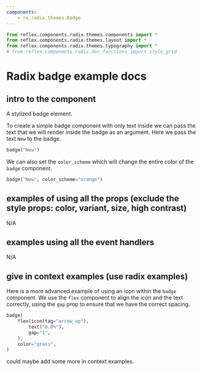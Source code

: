 ```yaml
---
components:
    - rx.radix.themes.Badge
---
```


```python exec
from reflex.components.radix.themes.components import *
from reflex.components.radix.themes.layout import *
from reflex.components.radix.themes.typography import *
# from reflex.components.radix.doc_functions import style_grid
```


# Radix badge example docs


## intro to the component 

A stylized badge element.

To create a simple badge component with only text inside we can pass the text that we will render inside the badge as an argument. Here we pass the text `New` to the badge.

```python demo
badge("New")
```

We can also set the `color_scheme` which will change the entire color of the `badge` component.

```python demo
badge("New", color_scheme="orange")
```


## examples of using all the props (exclude the style props: color, variant, size, high contrast)

N/A

## examples using all the event handlers

N/A

## give in context examples (use radix examples)



Here is a more advanced example of using an icon within the `badge` component. We use the `flex` component to align the icon and the text correctly, using the `gap` prop to ensure that we have the correct spacing.

```python demo
badge(
    flex(icon(tag="arrow_up"),
        text("8.8%"),
        gap="1",
    ), 
    color="grass",
)
```


could maybe add some more in context examples.
